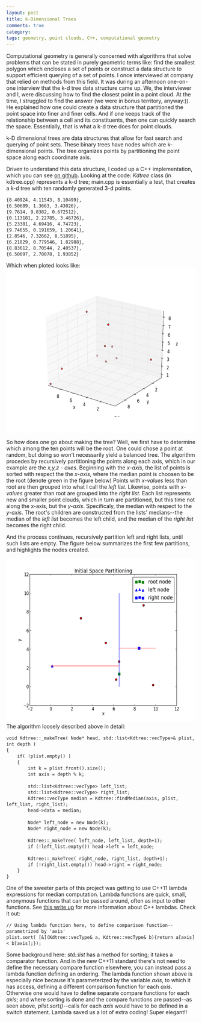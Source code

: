 ```yaml
---
layout: post
title: k-Dimensional Trees
comments: true
category: 
tags: geometry, point clouds, C++, computational geometry
---
```



<p>Computational geometry is generally concerned with algorithms that solve problems that can be stated in purely geometric terms like: find the smallest polygon which encloses a set of points or construct a data structure to support efficient querying of a set of points. I once interviewed at company that relied on methods from this field. It was during an afternoon one-on-one interview that the k-d tree data structure came up. We, the interviewer and I, were discussing how to find the closest point in a point cloud. At the time, I struggled to find the answer (we were in bonus territory, anyway:)). He explained how one could create a data structure that partitioned the point space into finer and finer cells. And if one keeps track of the relationship between a cell and its constituents, then one can quickly search the space. Essentially, that is what a k-d tree does for point clouds.</p>

<p>k-D dimensional trees are data structures that allow for fast search and querying of point sets. These binary trees have nodes which are k-dimensional points. The tree organizes points by partitioning the point space along each coordinate axis.</p>

<p>Driven to understand this data structure, I coded up a C++ implementation, which you can see <a href="https://github.com/arvsrao/K-d-Tree">on github</a>. Looking at the code: <em>Kdtree</em> class (in kdtree.cpp) represents a k-d tree; main.cpp is essentially a test, that creates a k-d tree with ten randomly generated 3-d points.</p>

<pre><code>{8.40924, 4.11543, 8.10499}, 
{6.50689, 1.3663, 3.43026}, 
{9.7614, 9.8382, 0.672512}, 
{0.113181, 2.22785, 3.46726}, 
{5.23381, 4.69416, 4.74723}, 
{9.74655, 0.191659, 1.20641}, 
{2.8546, 7.32662, 8.51895}, 
{6.21829, 0.779546, 1.82988}, 
{8.83612, 8.70544, 2.40537}, 
{6.50697, 2.70078, 1.93852} 
</code></pre>

<p>Which when ploted looks like: <a href="/assets/ten_points_kdtree.png"><img src="/assets/ten_points_kdtree.png" alt="ten_points_kdtree" width="580" height="435"/></a></p>

<p>So how does one go about making the tree? Well, we first have to determine which among the ten points will be the root. One could chose a point at random, but doing so won't necessarily yield a balanced tree. The algorithm procedes by recursively partitioning the points along each axis, which in our example are the <em>x,y,z - axes</em>. Beginning with the <em>x-axis</em>, the list of points is sorted with respect the the <em>x-axis</em>, where the median point is choosen to be the root (denote green in the figure below) Points with <em>x-values</em> less than root are then grouped into what I call the <em>left list</em>. Likewise, points with <em>x-values</em> greater than root are grouped into the <em>right list</em>. Each list represents new and smaller point clouds, which in turn are partitioned, but this time not along the x-axis, but the <em>y-axis</em>. Specificaly, the median with respect to the <em>y-axis</em>. The root's children are constructed from the lists' medians--the median of the <em>left list</em> becomes the left child, and the median of the <em>right list</em> becomes the right child.</p>

<p>And the process continues, recursively partition left and right lists, until such lists are empty. The figure below summarizes the first few partitions, and highlights the nodes created.</p>

<p><a href="/assets/inital_space_partition.png"><img src="/assets/inital_space_partition.png" alt="inital_space_partition" width="580" height="435"/></a> The algorithm loosely described above in detail:</p>

<pre><code>void Kdtree::_makeTree( Node* head, std::list&lt;Kdtree::vecType&gt;&amp; plist, int depth )
{   
    if( !plist.empty() ) 
    {
        int k = plist.front().size();
        int axis = depth % k;

        std::list&lt;Kdtree::vecType&gt; left_list;
        std::list&lt;Kdtree::vecType&gt; right_list;
        Kdtree::vecType median = Kdtree::findMedian(axis, plist, left_list, right_list); 
        head-&gt;data = median;

        Node* left_node = new Node(k);
        Node* right_node = new Node(k);

        Kdtree::_makeTree( left_node, left_list, depth+1);
        if (!left_list.empty()) head-&gt;left = left_node;

        Kdtree::_makeTree( right_node, right_list, depth+1);
        if (!right_list.empty()) head-&gt;right = right_node;
    }
} 
</code></pre>

<p>One of the sweeter parts of this project was getting to use C++11 lambda expressions for median computation. Lambda functions are quick, small, anonymous functions that can be passed around, often as input to other functions. See <a href="http://www.cprogramming.com/c++11/c++11-lambda-closures.html">this write up</a> for more information about C++ lambdas. Check it out:</p>

<pre><code>// Using lambda function here, to define comparison function--parametrized by 'axis'
plist.sort( [&amp;](Kdtree::vecType&amp; a, Kdtree::vecType&amp; b){return a[axis] &lt; b[axis];});
</code></pre>

<p>Some background here: <em>std::list</em> has a method for sorting; it takes a comparator function. And in the new C++11 standard there's not need to define the necessary compare function elsewhere, you can instead pass a lambda function defining an ordering. The lambda function shown above is especially nice because it's parameterized by the variable <em>axis</em>, to which it has access, defining a different comparison function for each <em>axis</em>. Otherwise one would have to define separate compare functions for each <em>axis</em>; and where sorting is done and the compare functions are passed--as seen above, <em>plist.sort()</em>--calls for each <em>axis</em> would have to be defined in a switch statement. Lambda saved us a lot of extra coding! Super elegant!!</p>
